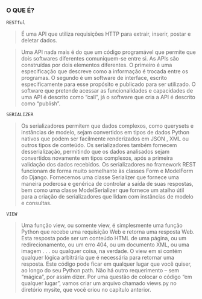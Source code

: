 ### O QUE É?

```
RESTful
```

> É uma API que utiliza requisições HTTP para extrair, inserir, postar e deletar dados.

> Uma API nada mais é do que um código programável que permite que dois softwares diferentes comuniquem-se entre si.
> As APIs são construídas por dois elementos diferentes. O primeiro é uma especificação que descreve como a informação é trocada entre os programas. O segundo é um software de interface, escrito especificamente para esse propósito e publicado para ser utilizado.
> O software que pretende acessar as funcionalidades e capacidades de uma API é descrito como “call”, já o software que cria a API é descrito como “publish”.

```
SERIALIZER
```

> Os serializadores permitem que dados complexos, como querysets e instâncias de modelo, sejam convertidos em tipos de dados Python nativos que podem ser facilmente renderizados em JSON , XML ou outros tipos de conteúdo. Os serializadores também fornecem desserialização, permitindo que os dados analisados ​​sejam convertidos novamente em tipos complexos, após a primeira validação dos dados recebidos.
> Os serializadores no framework REST funcionam de forma muito semelhante às classes Form e ModelForm do Django. Fornecemos uma classe Serializer que fornece uma maneira poderosa e genérica de controlar a saída de suas respostas, bem como uma classe ModelSerializer que fornece um atalho útil para a criação de serializadores que lidam com instâncias de modelo e consultas.

```
VIEW
```

> Uma função view, ou somente view, é simplesmente uma função Python que recebe uma requisição Web e retorna uma resposta Web. Esta resposta pode ser um conteúdo HTML de uma página, ou um redirecionamento, ou um erro 404, ou um documento XML, ou uma imagem . . . ou qualquer coisa, na verdade. O view em si contém qualquer lógica arbitrária que é necessária para retornar uma resposta. Este código pode ficar em qualquer lugar que você quiser, ao longo do seu Python path. Não há outro requerimento – sem “mágica”, por assim dizer. Por uma questão de colocar o código “em qualquer lugar”, vamos criar um arquivo chamado views.py no diretório mysite, que você criou no capítulo anterior.
